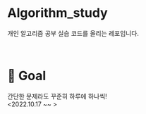 # Algorithm_study
개인 알고리즘 공부 실습 코드를 올리는 레포입니다.  

</br>

# 🌠 Goal
간단한 문제라도 꾸준히 하루에 하나씩! </br>
<2022.10.17 ~~ >
